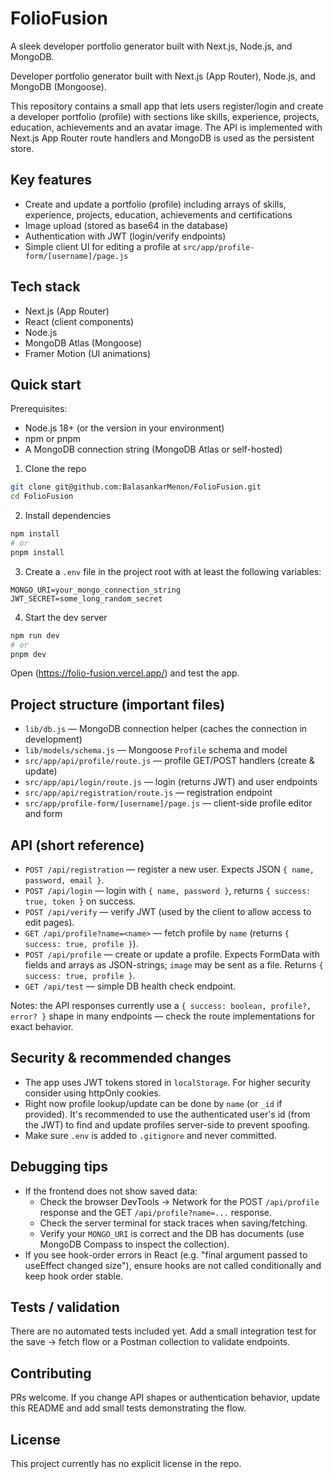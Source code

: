 # FolioFusion
A sleek developer portfolio generator built with Next.js, Node.js, and MongoDB.

Developer portfolio generator built with Next.js (App Router), Node.js, and MongoDB (Mongoose).

This repository contains a small app that lets users register/login and create a developer portfolio (profile) with sections like skills, experience, projects, education, achievements and an avatar image. The API is implemented with Next.js App Router route handlers and MongoDB is used as the persistent store.

## Key features

- Create and update a portfolio (profile) including arrays of skills, experience, projects, education, achievements and certifications
- Image upload (stored as base64 in the database)
- Authentication with JWT (login/verify endpoints)
- Simple client UI for editing a profile at `src/app/profile-form/[username]/page.js`

## Tech stack

- Next.js (App Router)
- React (client components)
- Node.js
- MongoDB Atlas (Mongoose)
- Framer Motion (UI animations)

## Quick start

Prerequisites:

- Node.js 18+ (or the version in your environment)
- npm or pnpm
- A MongoDB connection string (MongoDB Atlas or self-hosted)

1. Clone the repo

```bash
git clone git@github.com:BalasankarMenon/FolioFusion.git
cd FolioFusion
```

2. Install dependencies

```bash
npm install
# or
pnpm install
```

3. Create a `.env` file in the project root with at least the following variables:

```env
MONGO_URI=your_mongo_connection_string
JWT_SECRET=some_long_random_secret
```

4. Start the dev server

```bash
npm run dev
# or
pnpm dev
```

Open (https://folio-fusion.vercel.app/) and test the app.

## Project structure (important files)

- `lib/db.js` — MongoDB connection helper (caches the connection in development)
- `lib/models/schema.js` — Mongoose `Profile` schema and model
- `src/app/api/profile/route.js` — profile GET/POST handlers (create & update)
- `src/app/api/login/route.js` — login (returns JWT) and user endpoints
- `src/app/api/registration/route.js` — registration endpoint
- `src/app/profile-form/[username]/page.js` — client-side profile editor and form

## API (short reference)

- `POST /api/registration` — register a new user. Expects JSON `{ name, password, email }`.
- `POST /api/login` — login with `{ name, password }`, returns `{ success: true, token }` on success.
- `POST /api/verify` — verify JWT (used by the client to allow access to edit pages).
- `GET /api/profile?name=<name>` — fetch profile by `name` (returns `{ success: true, profile }`).
- `POST /api/profile` — create or update a profile. Expects FormData with fields and arrays as JSON-strings; `image` may be sent as a file. Returns `{ success: true, profile }`.
- `GET /api/test` — simple DB health check endpoint.

Notes: the API responses currently use a `{ success: boolean, profile?, error? }` shape in many endpoints — check the route implementations for exact behavior.

## Security & recommended changes

- The app uses JWT tokens stored in `localStorage`. For higher security consider using httpOnly cookies.
- Right now profile lookup/update can be done by `name` (or `_id` if provided). It's recommended to use the authenticated user's id (from the JWT) to find and update profiles server-side to prevent spoofing.
- Make sure `.env` is added to `.gitignore` and never committed.

## Debugging tips

- If the frontend does not show saved data:
	- Check the browser DevTools → Network for the POST `/api/profile` response and the GET `/api/profile?name=...` response.
	- Check the server terminal for stack traces when saving/fetching.
	- Verify your `MONGO_URI` is correct and the DB has documents (use MongoDB Compass to inspect the collection).
- If you see hook-order errors in React (e.g. "final argument passed to useEffect changed size"), ensure hooks are not called conditionally and keep hook order stable.

## Tests / validation

There are no automated tests included yet. Add a small integration test for the save → fetch flow or a Postman collection to validate endpoints.

## Contributing

PRs welcome. If you change API shapes or authentication behavior, update this README and add small tests demonstrating the flow.

## License

This project currently has no explicit license in the repo. 




